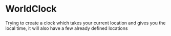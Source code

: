# WorldClock
Trying to create a clock which takes your current location and gives you the local time, it will also have a few already defined locations
